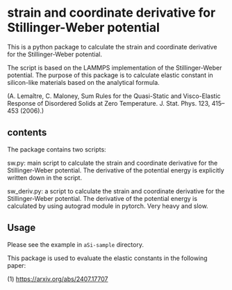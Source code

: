 # strain and coordinate derivative for Stillinger-Weber potential

This is a python package to calculate the strain and coordinate derivative for the Stillinger-Weber potential. 

The script is based on the LAMMPS implementation of the Stillinger-Weber potential. 
The purpose of this package is to calculate elastic constant in silicon-like materials based on the analytical formula.

 (A. Lemaître, C. Maloney, Sum Rules for the Quasi-Static and Visco-Elastic Response of Disordered Solids at Zero Temperature. J. Stat. Phys. 123, 415–453 (2006).)


## contents
The package contains two scripts:

sw.py: main script to calculate the strain and coordinate derivative for the Stillinger-Weber potential. The derivative of the potential energy is explicitly written down in the script.

sw_deriv.py: a script to calculate the strain and coordinate derivative for the Stillinger-Weber potential. The derivative of the potential energy is calculated by using autograd module in pytorch. Very heavy and slow.

## Usage

Please see the example in `aSi-sample` directory.



This package is used to evaluate the elastic constants in the following paper:  

(1) https://arxiv.org/abs/2407.17707

